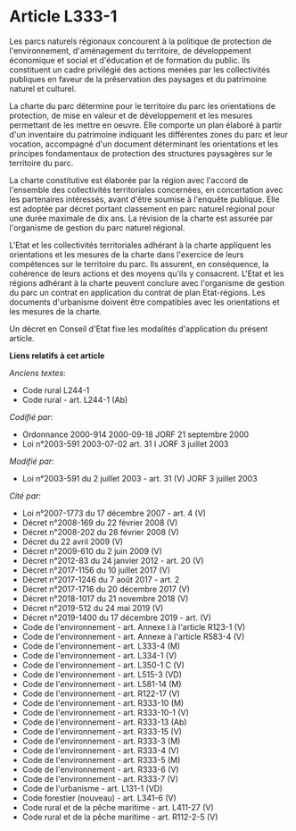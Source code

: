 # Article L333-1

Les parcs naturels régionaux concourent à la politique de protection de l'environnement, d'aménagement du territoire, de
développement économique et social et d'éducation et de formation du public. Ils constituent un cadre privilégié des actions
menées par les collectivités publiques en faveur de la préservation des paysages et du patrimoine naturel et culturel.

La charte du parc détermine pour le territoire du parc les orientations de protection, de mise en valeur et de développement
et les mesures permettant de les mettre en oeuvre. Elle comporte un plan élaboré à partir d'un inventaire du patrimoine
indiquant les différentes zones du parc et leur vocation, accompagné d'un document déterminant les orientations et les
principes fondamentaux de protection des structures paysagères sur le territoire du parc.

La charte constitutive est élaborée par la région avec l'accord de l'ensemble des collectivités territoriales concernées, en
concertation avec les partenaires intéressés, avant d'être soumise à l'enquête publique. Elle est adoptée par décret portant
classement en parc naturel régional pour une durée maximale de dix ans. La révision de la charte est assurée par l'organisme
de gestion du parc naturel régional.

L'Etat et les collectivités territoriales adhérant à la charte appliquent les orientations et les mesures de la charte dans
l'exercice de leurs compétences sur le territoire du parc. Ils assurent, en conséquence, la cohérence de leurs actions et des
moyens qu'ils y consacrent. L'Etat et les régions adhérant à la charte peuvent conclure avec l'organisme de gestion du parc
un contrat en application du contrat de plan Etat-régions. Les documents d'urbanisme doivent être compatibles avec les
orientations et les mesures de la charte.

Un décret en Conseil d'Etat fixe les modalités d'application du présent article.

**Liens relatifs à cet article**

_Anciens textes_:

  - Code rural L244-1
  - Code rural - art. L244-1 (Ab)

_Codifié par_:

  - Ordonnance 2000-914 2000-09-18 JORF 21 septembre 2000
  - Loi n°2003-591 2003-07-02 art. 31 I JORF 3 juillet 2003

_Modifié par_:

  - Loi n°2003-591 du 2 juillet 2003 - art. 31 (V) JORF 3 juillet 2003

_Cité par_:

  - Loi n°2007-1773 du 17 décembre 2007 - art. 4 (V)
  - Décret n°2008-169 du 22 février 2008 (V)
  - Décret n°2008-202 du 28 février 2008 (V)
  - Décret du 22 avril 2009 (V)
  - Décret n°2009-610 du 2 juin 2009 (V)
  - Décret n°2012-83 du 24 janvier 2012 - art. 20 (V)
  - Décret n°2017-1156 du 10 juillet 2017 (V)
  - Décret n°2017-1246 du 7 août 2017 - art. 2
  - Décret n°2017-1716 du 20 décembre 2017 (V)
  - Décret n°2018-1017 du 21 novembre 2018 (V)
  - Décret n°2019-512 du 24 mai 2019 (V)
  - Décret n°2019-1400 du 17 décembre 2019 - art. (V)
  - Code de l'environnement - art. Annexe I à l'article R123-1 (V)
  - Code de l'environnement - art. Annexe à l'article R583-4 (V)
  - Code de l'environnement - art. L333-4 (M)
  - Code de l'environnement - art. L334-1 (V)
  - Code de l'environnement - art. L350-1 C (V)
  - Code de l'environnement - art. L515-3 (VD)
  - Code de l'environnement - art. L581-14 (M)
  - Code de l'environnement - art. R122-17 (V)
  - Code de l'environnement - art. R333-10 (M)
  - Code de l'environnement - art. R333-10-1 (V)
  - Code de l'environnement - art. R333-13 (Ab)
  - Code de l'environnement - art. R333-15 (V)
  - Code de l'environnement - art. R333-3 (M)
  - Code de l'environnement - art. R333-4 (V)
  - Code de l'environnement - art. R333-5 (M)
  - Code de l'environnement - art. R333-6 (V)
  - Code de l'environnement - art. R333-7 (V)
  - Code de l'urbanisme - art. L131-1 (VD)
  - Code forestier (nouveau) - art. L341-6 (V)
  - Code rural et de la pêche maritime - art. L411-27 (V)
  - Code rural et de la pêche maritime - art. R112-2-5 (V)
